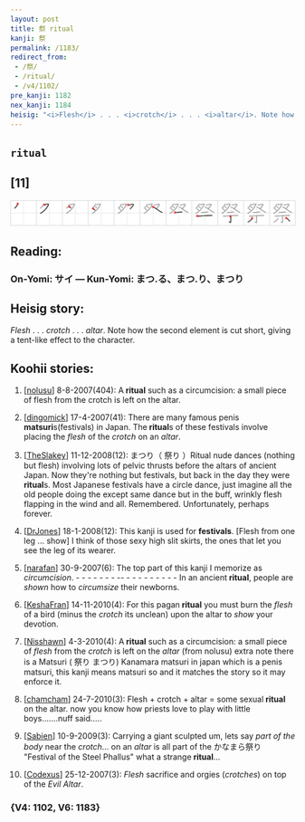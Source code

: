 ```yaml
---
layout: post
title: 祭 ritual
kanji: 祭
permalink: /1183/
redirect_from:
 - /祭/
 - /ritual/
 - /v4/1102/
pre_kanji: 1182
nex_kanji: 1184
heisig: "<i>Flesh</i> . . . <i>crotch</i> . . . <i>altar</i>. Note how the second element is cut short, giving a tent-like effect to the character."
---
```


## `ritual`

## [11]

<div class="stroke"><img src="../images/E7A5AD.png" /></div>

## Reading:

### On-Yomi: サイ &mdash; Kun-Yomi: まつ.る、まつ.り、まつり

## Heisig story:

<i>Flesh</i> . . . <i>crotch</i> . . . <i>altar</i>. Note how the second element is cut short, giving a tent-like effect to the character.

## Koohii stories:

1) [<a href="http://kanji.koohii.com/profile/nolusu">nolusu</a>] 8-8-2007(404): A<strong> ritual</strong> such as a circumcision: a small piece of flesh from the crotch is left on the altar.

2) [<a href="http://kanji.koohii.com/profile/dingomick">dingomick</a>] 17-4-2007(41): There are many famous penis <strong>matsuri</strong>s(festivals) in Japan. The<strong> ritual</strong>s of these festivals involve placing the <em>flesh</em> of the <em>crotch</em> on an <em>altar</em>.

3) [<a href="http://kanji.koohii.com/profile/TheSlakey">TheSlakey</a>] 11-12-2008(12): まつり（ 祭り ）Ritual nude dances (nothing but flesh) involving lots of pelvic thrusts before the altars of ancient Japan. Now they&#039;re nothing but festivals, but back in the day they were<strong> ritual</strong>s. Most Japanese festivals have a circle dance, just imagine all the old people doing the except same dance but in the buff, wrinkly flesh flapping in the wind and all. Remembered. Unfortunately, perhaps forever.

4) [<a href="http://kanji.koohii.com/profile/DrJones">DrJones</a>] 18-1-2008(12): This kanji is used for <strong>festivals</strong>. [Flesh from one leg ... show] I think of those sexy high slit skirts, the ones that let you see the leg of its wearer.

5) [<a href="http://kanji.koohii.com/profile/narafan">narafan</a>] 30-9-2007(6): The top part of this kanji I memorize as <em>circumcision</em>. - - - - - - - -- - - - - - - - - - In an ancient<strong> ritual</strong>, people are <em>shown</em> how to <em>circumsize</em> their newborns.

6) [<a href="http://kanji.koohii.com/profile/KeshaFran">KeshaFran</a>] 14-11-2010(4): For this pagan<strong> ritual</strong> you must burn the <em>flesh</em> of a bird (minus the <em>crotch</em> its unclean) upon the altar to <em>show</em> your devotion.

7) [<a href="http://kanji.koohii.com/profile/Nisshawn">Nisshawn</a>] 4-3-2010(4): A<strong> ritual</strong> such as a circumcision: a small piece of <em>flesh</em> from the <em>crotch</em> is left on the <em>altar</em> (from nolusu) extra note there is a Matsuri ( 祭り まつり) Kanamara matsuri in japan which is a penis matsuri, this kanji means matsuri so and it matches the story so it may enforce it.

8) [<a href="http://kanji.koohii.com/profile/chamcham">chamcham</a>] 24-7-2010(3): Flesh + crotch + altar = some sexual<strong> ritual</strong> on the altar. now you know how priests love to play with little boys.......nuff said.....

9) [<a href="http://kanji.koohii.com/profile/Sabien">Sabien</a>] 10-9-2009(3): Carrying a giant sculpted um, lets say <em>part of the body</em> near the <em>crotch</em>... on an <em>altar</em> is all part of the かなまら祭り &quot;Festival of the Steel Phallus&quot; what a strange<strong> ritual</strong>...

10) [<a href="http://kanji.koohii.com/profile/Codexus">Codexus</a>] 25-12-2007(3): <em>Flesh</em> sacrifice and orgies (<em>crotches</em>) on top of the <em>Evil Altar</em>.

### {V4: 1102, V6: 1183}
